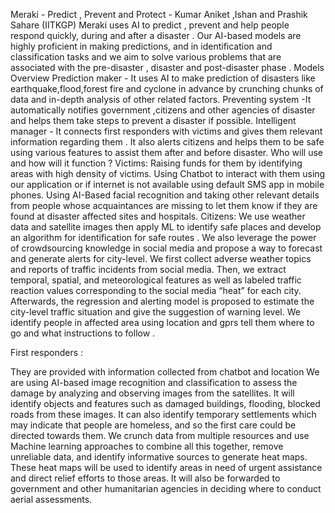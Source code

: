 Meraki - Predict , Prevent and Protect
                                             -  Kumar Aniket ,Ishan and Prashik Sahare (IITKGP)
Meraki uses AI to predict , prevent  and help people respond quickly, during and after a disaster . Our AI-based models are highly proficient in making predictions, and in identification and classification tasks and we aim to solve various problems that are associated with the pre-disaster , disaster and post-disaster phase .
Models Overview 
Prediction maker  - It uses AI to make prediction of  disasters like earthquake,flood,forest fire and cyclone in advance by crunching chunks of data and in-depth analysis of other related factors.
Preventing system -It automatically notifies government ,citizens and other agencies of disaster and helps them take steps to prevent a disaster if possible.
Intelligent manager - It connects first responders with victims and gives them relevant information regarding them . It also alerts citizens and helps them to be safe using various features to assist them after and before disaster.
Who will use and how will it function ? 
Victims:
Raising funds for them by identifying areas with high density of victims.
Using Chatbot to interact with them using our application or if internet is not available  using default SMS app in mobile phones.
Using AI-Based facial recognition and taking other relevant details from people whose acquaintances are missing to let them know if they are found at disaster affected sites and hospitals.
Citizens:
We  use weather data and  satellite images then apply ML to identify safe places and  develop an algorithm for identification for safe routes . 
We also  leverage the power of crowdsourcing knowledge in social media and propose a way to forecast and generate alerts for city-level.
We first collect adverse weather topics and reports of traffic incidents from social media. Then, we extract temporal, spatial, and meteorological features as well as labeled traffic reaction values corresponding to the social media “heat” for each city. Afterwards, the regression and alerting model is proposed to estimate the city-level traffic situation and give the suggestion of warning level.
We identify people in affected area using location and gprs  tell them where to go and what instructions to follow .

First responders : 

They are provided with information collected from chatbot and location
We are using AI-based image recognition and classification to assess the damage by analyzing and observing images from the satellites. It will identify objects and features such as damaged buildings, flooding, blocked roads from these images. It can also identify temporary settlements which may indicate that people are homeless, and so the first care could be directed towards them.
We crunch data from multiple resources and use Machine learning approaches to combine all this together, remove unreliable data, and identify informative sources to generate heat maps. These heat maps will be used to identify areas in need of urgent assistance and direct relief efforts to those areas. It will also be forwarded to government and other humanitarian agencies in deciding where to conduct aerial assessments.
